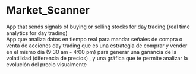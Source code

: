 # Market_Scanner
App that sends signals of buying or selling stocks for day trading (real time analytics for day trading)  
App que analiza datos en tiempo real para mandar señales de compra o venta de acciones day trading que es una estrategia de comprar y vender en el mismo día (9:30 am - 4:00 pm) para generar una ganancia de la volatilidad (diferencia de precios) , y una gráfica que te permite analizar la evolución del precio visualmente
